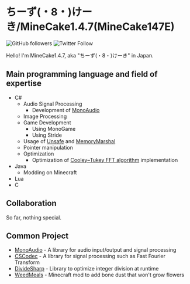 # ちーず(・8・)けーき/MineCake1.4.7(MineCake147E)

![GitHub followers](https://img.shields.io/github/followers/MineCake147E?label=Follow%20MineCake147E%20on%20GitHub&style=flat-square)
![Twitter Follow](https://img.shields.io/twitter/follow/MineCake16130?label=Follow%20%40MineCake16130%20on%20Twitter&style=flat-square)


Hello! I'm MineCake1.4.7, aka "ちーず(・8・)けーき" in Japan.

## Main programming language and field of expertise

- C#
  - Audio Signal Processing
    - Development of [MonoAudio](https://github.com/MineCake147E/MonoAudio)
  - Image Processing
  - Game Development
    - Using MonoGame
    - Using Stride
  - Usage of [Unsafe](https://docs.microsoft.com/en-us/dotnet/api/system.runtime.compilerservices.unsafe?view=net-5.0) and [MemoryMarshal](https://docs.microsoft.com/en-us/dotnet/api/system.runtime.interopservices.memorymarshal?view=net-5.0)
  - Pointer manipulation
  - Optimization
    - Optimization of [Cooley–Tukey FFT algorithm](https://en.wikipedia.org/wiki/Cooley%E2%80%93Tukey_FFT_algorithm) implementation
- Java
  - Modding on Minecraft
- Lua
- C

## Collaboration

So far, nothing special.

## Common Project

- [MonoAudio](https://github.com/MineCake147E/MonoAudio) - A library for audio input/output and signal processing
- [CSCodec](https://github.com/MineCake147E/CSCodec) - A library for signal processing such as Fast Fourier Transform
- [DivideSharp](https://github.com/MineCake147E/DivideSharp) - Library to optimize integer division at runtime
- [WeedMeals](https://github.com/MineCake147E/WeedMeals) - Minecraft mod to add bone dust that won't grow flowers
